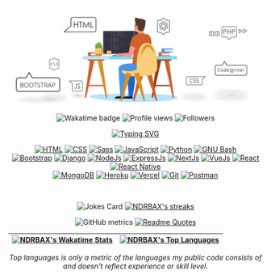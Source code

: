 ![Logo](assets/cover.gif)

<div align="center">

![Wakatime badge](https://wakatime.com/badge/user/86d7ec69-f6ba-4041-8e22-8c92ba3fc1de.svg)
![Profile views](https://komarev.com/ghpvc/?username=NDRBAX)
![Followers](https://img.shields.io/github/followers/NDRBAX?label=Followers&style=social)

</div>

<div align="center">

[![Typing SVG](https://readme-typing-svg.herokuapp.com?font=Fira+Code&pause=1000&color=FFF&center=true&multiline=true&width=435&height=60&lines=Hi+there!++I%E2%80%99m+NDRBAX;+Fullstack+Developer+Web+%26+Mobile+)](https://git.io/typing-svg)

[![HTML](https://img.shields.io/badge/HTML-E34F26.svg?style=flat-square&logo=html5&logoColor=white)](https://github.com/search?q=user%3ANDRBAX+language%3Ahtml)
[![CSS](https://img.shields.io/badge/CSS-1572B6.svg?style=flat-square&logo=css3&logoColor=white)](https://github.com/search?q=user%3ANDRBAX+language%3Acss)
[![Sass](https://img.shields.io/badge/Sass-CC6699.svg?style=flat-square&logo=sass&logoColor=white)]()
[![JavaScript](https://img.shields.io/badge/JavaScript-F7DF1E.svg?style=flat-square&logo=javascript&logoColor=black)](https://github.com/search?q=user%3ANDRBAX+language%3Ajavascript)
[![Python](https://img.shields.io/badge/Python-3776AB.svg?logo=python&style=flat-square&logoColor=white)]()
[![GNU Bash](https://img.shields.io/badge/GNU%20Bash-4EAA25.svg?style=flat-square&logo=GNU%20Bash&logoColor=white)]()<br>
[![Bootstrap](https://img.shields.io/badge/Bootstrap-7952B3.svg?logo=bootstrap&style=flat-square&logoColor=white)]()
[![Django](https://img.shields.io/badge/Django-092e20.svg?logo=django&style=flat-square&logoColor=white)]()
[![NodeJs](https://img.shields.io/badge/Node.js-43853D.svg?style=flat-square&logo=node.js&logoColor=white)](https://github.com/search?q=user%3ANDRBAX+language%3Ajavascript)
[![ExpressJs](https://img.shields.io/badge/Express.Js-20232a.svg?style=flat-square&logo=express&logoColor=%2361DAFB)]()
[![NextJs](https://img.shields.io/badge/Next.js-e4e7ea.svg?style=flat-square&logo=nextdotjs&logoColor=black)]()
[![VueJs](https://img.shields.io/badge/Vue.js-35495E.svg?style=flat-square&logo=vue.js&logoColor=4FC08D)]()
[![React](https://img.shields.io/badge/React-20232a.svg?logo=react&style=flat-square&logoColor=%2361DAFB)]()
[![React Native](https://img.shields.io/badge/React_Native-20232A.svg?style=flat-square&logo=react&logoColor=61DAFB)]()<br>
[![MongoDB](https://img.shields.io/badge/MongoDB-4ea94b.svg?style=flat-square&logo=mongodb&logoColor=white)]()
[![Heroku](https://img.shields.io/badge/Heroku-430098.svg?style=flat-square&logo=heroku&logoColor=white)]()
[![Vercel](https://img.shields.io/badge/Vercel-000000.svg?style=flat-square&logo=vercel&logoColor=white)]()
[![Git](https://img.shields.io/badge/Git-FFF.svg?logo=git&style=flat-square&logoColor=F05033)]()
[![Postman](https://img.shields.io/badge/Postman-FF6C37?style=flat-square&logo=postman&logoColor=white)]()

</div>

<!-- [![NDRBAX's GitHub Stats](https://github-readme-stats-ndrbax.vercel.app/api?username=NDRBAX&show_icons=true&count_private=true&theme=chartreuse-dark&hide_border=true&bg_color=0d1117&custom_title=NDRBAX)](https://github.com/NDRBAX?tab=repositories) -->

<div align="center">

<br>

![Jokes Card](https://readme-jokes.vercel.app/api?hideBorder&bgColor=%23FF&theme=default)
[![NDRBAX's streaks](https://ndrbax-streak-stats.herokuapp.com?user=ndrbax&theme=chartreuse-dark&hide_border=true&date_format=j%20M%5B%20Y%5D&background=0d1117)](https://github.com/NDRBAX?tab=repositories)

![GitHub metrics](https://metrics.lecoq.io/NDRBAX)
[![Readme Quotes](https://github-readme-quotes-rho.vercel.app/api?type=vertical&theme=chartreuse-dark)]()

| [![NDRBAX's Wakatime Stats](https://github-readme-stats-ndrbax.vercel.app/api/wakatime?username=NDRBAX&theme=chartreuse-dark&hide_border=true&langs_count=8&layout=compact&bg_color=0d1117&custom_title=Recent+Activity)](https://github.com/NDRBAX?tab=repositories) | [![NDRBAX's Top Languages](https://github-readme-stats-ndrbax.vercel.app/api/top-langs/?username=NDRBAX&langs_count=8&count_private=true&layout=compact&theme=chartreuse-dark&hide_border=true&bg_color=0d1117)](https://github.com/NDRBAX?tab=repositories) |
| --------------------------------------------------------------------------------------------------------------------------------------------------------------------------------------------------------------------------------------------------------------------- | ------------------------------------------------------------------------------------------------------------------------------------------------------------------------------------------------------------------------------------------------------------ |

_Top languages is only a metric of the languages my public code consists of and doesn't reflect experience or skill level._

</div>
